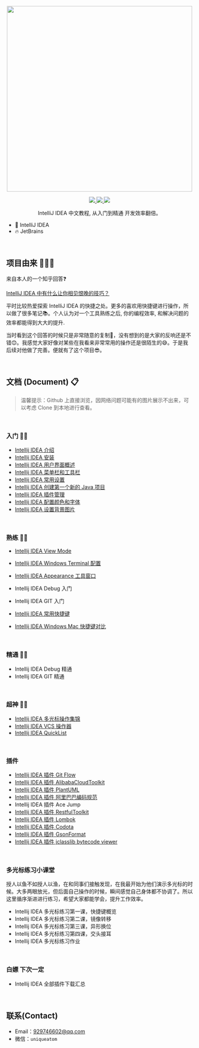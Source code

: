 <p align="center">
  <img width="500px" src="https://gitee.com/xiaoxiunique/picgo-image/raw/master/20200226114101.png">
</p>


<p align="center">
  <a href="https://github.com/xiaoxiunique/tool-tips">
    <img src="https://img.shields.io/github/stars/xiaoxiunique/tool-tips?style=social">
  </a>
  <a href="https://github.com/xiaoxiunique/tool-tips">
    <img src="https://img.shields.io/github/forks/xiaoxiunique/tool-tips?style=social">
  </a>
  <a href="https://github.com/xiaoxiunique/tool-tips">
    <img src="https://img.shields.io/github/watchers/xiaoxiunique/tool-tips?style=social">
  </a>
  <br>
</p>


<p align="center">IntelliJ IDEA 中文教程, 从入门到精通 开发效率翻倍。</p>

* 💪 IntelliJ IDEA
* 🔥  JetBrains

<br/>

## 项目由来 🙋🏻‍♂️

来自本人的一个知乎回答:question:

[IntelliJ IDEA 中有什么让你相见恨晚的技巧？](https://www.zhihu.com/question/300830746/answer/672248406?utm_source=wechat_session&utm_medium=social&utm_oi=794623637738123264&hb_wx_block=0)

平时比较热爱探索 IntelliJ IDEA 的快捷之处。更多的喜欢用快捷键进行操作，所以做了很多笔记:books:。个人认为对一个工具熟练之后, 你的编程效率, 和解决问题的效率都能得到大大的提升.

当时看到这个回答的时候只是非常随意的复制:grimacing:，没有想到的是大家的反响还是不错:blush:。我感觉大家好像对某些在我看来非常常用的操作还是很陌生的:sweat_smile:。于是我后续对他做了完善。便就有了这个项目:sunglasses:。

<br/>

## 文档 (Document) 📋

> 温馨提示：Github 上直接浏览，因网络问题可能有的图片展示不出来，可以考虑 Clone 到本地进行查看。

<br/>

### 入门 👶🏻

- [Intellij IDEA 介绍](introduction.md)
- [Intellij IDEA 安装](idea-install.md)
- [Intellij IDEA 用户界面概述](idea-user-interface.md)
- [Intellij IDEA 菜单栏和工具栏](idea-menu-tools.md)
- [Intellij IDEA 常用设置](idea-common-user-setting.md)
- [Intellij IDEA 创建第一个新的 Java 项目](idea-create-java-project.md)
- [Intellij IDEA 插件管理](idea-management-plugin.md)
- [Intellij IDEA 配置颜色和字体](idea-configure-colors-and-fonts.md)
- [Intellij IDEA 设置背景图片](idea-setup-background-pictures.md)

<br/>

### 熟练 👦🏻

- [Intellij IDEA View Mode](idea-view-mode.md)

- [Intellij IDEA Windows Terminal 配置](https://atips.cn/idea/IDEA%20Windows%20Terminal%20%E9%85%8D%E7%BD%AE.html#%E8%AE%BE%E7%BD%AE) 
- [Intellij IDEA Appearance 工具窗口](idea-appearance-tool-windows.md) 
- Intellij IDEA Debug 入门
- Intellij IDEA GIT 入门
- [Intellij IDEA 常用快捷键](idea-common-user-key.md)
- [Intellij IDEA Windows Mac 快捷键对比](idea-compare-window-mac.md) 

<br/>

### 精通 👨🏻

- Intellij IDEA Debug 精通
- Intellij IDEA GIT 精通

<br/>

### 超神 👴🏻

- [Intellij IDEA 多光标操作集锦](https://atips.cn/idea/VsCode%20%E5%A4%9A%E5%85%89%E6%A0%87%E6%93%8D%E4%BD%9C%E9%9B%86%E9%94%A6.html)
- [Intellij IDEA VCS 操作器](idea-vsc-operator.md)
- [Intellij IDEA QuickList](idea-quicklist.md)

<br/>

### 插件

- [Intellij IDEA 插件 Git Flow](https://atips.cn/idea/IDEA%20%E6%8F%92%E4%BB%B6%20Git%20Flow.html)
- [Intellij IDEA 插件 AlibabaCloudToolkit](https://atips.cn/idea/IDEA%20%E6%8F%92%E4%BB%B6%20AlibabaCloudToolkit.html)
- [Intellij IDEA 插件 PlantUML](https://atips.cn/idea/IDEA%20%E6%8F%92%E4%BB%B6%20PlantUML.html)
- [Intellij IDEA 插件 阿里巴巴编码规范](https://atips.cn/idea/IDEA%20%E6%8F%92%E4%BB%B6%20%E7%BC%96%E7%A0%81%E8%A7%84%E8%8C%83.html)
- Intellij IDEA 插件 Ace Jump
- [Intellij IDEA 插件 RestfulToolkit](idea-plugin-restful-toolkit.md)
- [Intellij IDEA 插件 Lombok](idea-plugin-lombok.md)
- [Intellij IDEA 插件 Codota](idea-plugin-codota.md)
- [Intellij IDEA 插件 GsonFormat](idea-plugin-gsonformat.md)
- [Intellij IDEA 插件 jclasslib bytecode viewer](idea-plugin-jclasslib-bytecode-viewer.md)

<br/>

### 多光标练习小课堂

授人以鱼不如授人以渔，在和同事们接触发现，在我最开始为他们演示多光标的时候。大多两眼放光，但后面自己操作的时候，瞬间感觉自己身体都不协调了。所以这里循序渐进进行练习，希望大家都能学会，提升工作效率。

- Intellij IDEA 多光标练习第一课，快捷键概览
- Intellij IDEA 多光标练习第二课，镜像转移
- Intellij IDEA 多光标练习第三课，异形换位
- Intellij IDEA 多光标练习第四课，交头接耳
- Intellij IDEA 多光标练习作业

<br/>

### 白嫖 下次一定

- Intellij IDEA 全部插件下载汇总

<br/>

## 联系(Contact)

- Email：929746602@qq.com
- 微信：`uniqueatom`